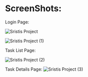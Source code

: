 # ScreenShots:

Login Page:

![Sristis Project](https://user-images.githubusercontent.com/43092085/151788386-6160ee95-4b5c-4ab6-b0c8-318f84e23a4c.png)

![Sristis Project (1)](https://user-images.githubusercontent.com/43092085/151788408-72f62d0b-a2de-46ba-a5e7-9eddf680272e.png)

Task List Page:

![Sristis Project (2)](https://user-images.githubusercontent.com/43092085/151788438-392067fd-0c77-42ca-9000-a5e5e04248e3.png)

Task Details Page:
![Sristis Project (3)](https://user-images.githubusercontent.com/43092085/151788470-940abd23-aadd-4e52-8522-a996668613ba.png)
